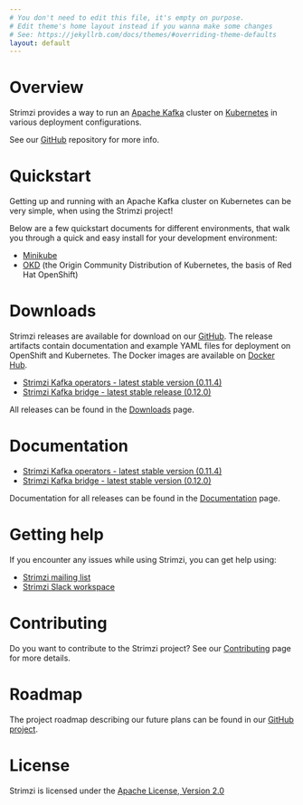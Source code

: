 ```yaml
---
# You don't need to edit this file, it's empty on purpose.
# Edit theme's home layout instead if you wanna make some changes
# See: https://jekyllrb.com/docs/themes/#overriding-theme-defaults
layout: default
---
```


# Overview

Strimzi provides a way to run an [Apache Kafka](https://kafka.apache.org/) cluster on [Kubernetes](https://kubernetes.io/) in various deployment configurations.

See our [GitHub](http://github.com/strimzi) repository for more info.

# Quickstart

Getting up and running with an Apache Kafka cluster on Kubernetes can be very simple, when using the Strimzi project! 

Below are a few quickstart documents for different environments, that walk you through a quick and easy install for your development environment:

* [Minikube](/quickstarts/minikube/)
* [OKD](/quickstarts/okd) (the Origin Community Distribution of Kubernetes, the basis of Red Hat OpenShift)

# Downloads

Strimzi releases are available for download on our [GitHub](https://github.com/strimzi). The release artifacts
contain documentation and example YAML files for deployment on OpenShift and Kubernetes. The Docker images are
available on [Docker Hub](https://hub.docker.com/u/strimzi/).

* [Strimzi Kafka operators - latest stable version (0.11.4)](https://github.com/strimzi/strimzi-kafka-operator/releases/tag/0.11.4)
* [Strimzi Kafka bridge - latest stable release (0.12.0)](https://github.com/strimzi/strimzi-kafka-bridge/releases/tag/0.12.0)

All releases can be found in the [Downloads](/downloads) page.

# Documentation

* [Strimzi Kafka operators - latest stable version (0.11.4)](/docs/latest/)
* [Strimzi Kafka bridge - latest stable version (0.12.0)](/docs/bridge/latest/)

Documentation for all releases can be found in the [Documentation](/documentation) page.

# Getting help

If you encounter any issues while using Strimzi, you can get help using:

* [Strimzi mailing list](https://www.redhat.com/mailman/listinfo/strimzi)
* [Strimzi Slack workspace](https://join.slack.com/t/strimzi/shared_invite/enQtMzU2Mjk3NTgxMzE5LTYyMTUwMGNlMDQwMzBhOGI4YmY4MjhiMDgyNjA5OTk2MTFiYjc4M2Q3NGU1YTFjOWRiMzM2NGMwNDUwMjBlNDY)

# Contributing

Do you want to contribute to the Strimzi project?
See our [Contributing](/contributing) page for more details.

# Roadmap

The project roadmap describing our future plans can be found in our [GitHub project](https://github.com/strimzi/strimzi-kafka-operator/projects/1).

# License

Strimzi is licensed under the [Apache License, Version 2.0](/LICENSE)
